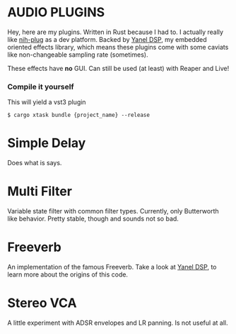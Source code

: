 # AUDIO PLUGINS
Hey, here are my plugins. Written in Rust because I had to. I actually really like [nih-plug](https://github.com/robbert-vdh/nih-plug) as a dev platform. Backed by [Yanel DSP](https://github.com/backtail/yanel_dsp), my embedded oriented effects library, which means these plugins come with some caviats like non-changeable sampling rate (sometimes).

These effects have **no** GUI. Can still be used (at least) with Reaper and Live!

### Compile it yourself
This will yield a vst3 plugin
```shell
$ cargo xtask bundle {project_name} --release
```

# Simple Delay
Does what is says.

# Multi Filter
Variable state filter with common filter types. Currently, only Butterworth like behavior. Pretty stable, though and sounds not so bad.

# Freeverb
An implementation of the famous Freeverb. Take a look at [Yanel DSP](https://github.com/backtail/yanel_dsp), to learn more about the origins of this code.

# Stereo VCA
A little experiment with ADSR envelopes and LR panning. Is not useful at all.